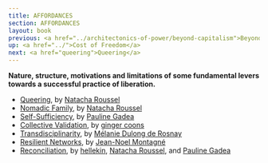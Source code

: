 ```yaml
---
title: AFFORDANCES
section: AFFORDANCES
layout: book
previous: <a href="../architectonics-of-power/beyond-capitalism">Beyond Capitalism</a>
up: <a href="../">Cost of Freedom</a>
next: <a href="queering">Queering</a>
---
```


__Nature, structure, motivations and limitations of some fundamental levers towards a successful practice of liberation.__

- [Queering][0], by [Natacha Roussel][1]
- [Nomadic Family][2], by [Natacha Roussel][1]
- [Self-Sufficiency][4], by [Pauline Gadea][5]
- [Collective Validation][6], by [ginger coons][7]
- [Transdisciplinarity][8], by [Mélanie Dulong de Rosnay][9]
- [Resilient Networks][10], by [Jean-Noel Montagné][11]
- [Reconciliation](reconciliation), by [hellekin][13], [Natacha Roussel][1], and [Pauline Gadea][5]


[0]: queering
[1]: ../authors/natacha-roussel

[2]: nomadic-family

[4]: self-sufficiency
[5]: ../authors/pauline-gadea

[6]: collective-validation
[7]: ../authors/ginger-coons

[8]: transdisciplinarity
[9]: ../authors/melanie-dulong-de-rosnay

[10]: resilient-networks
[11]: ../authors/jean-noel-montagne

[12]: reconciliation
[13]: ../authors/hellekin
